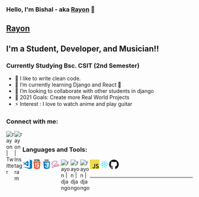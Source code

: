 ### Hello, I'm Bishal  - aka [Rayon](https://rayonrae.herokuapp.com) 👋

## [Rayon](https://rayonrae.herokuapp.com)

## I'm a Student, Developer, and Musician!!
### Currently Studying Bsc. CSIT (2nd Semester)

- 🔭 I like to write clean code.
- 🌱 I’m currently learning Django and React 🤣
- 👯 I’m looking to collaborate with other students in django
- 🥅 2021 Goals: Create more Real World Projects
- ⚡ Interest : I love to watch anime and play guitar 

### Connect with me:


[<img align="left" alt="rayon | Twitter" width="22px" src="https://cdn.jsdelivr.net/npm/simple-icons@v3/icons/twitter.svg" />][twitter]

[<img align="left" alt="rayon | Instagram" width="22px" src="https://cdn.jsdelivr.net/npm/simple-icons@v3/icons/instagram.svg" />][instagram]

<br />

### Languages and Tools:


<img align="left" alt="Visual Studio Code" width="26px" src="https://raw.githubusercontent.com/github/explore/80688e429a7d4ef2fca1e82350fe8e3517d3494d/topics/visual-studio-code/visual-studio-code.png" />
<img align="left" alt="HTML5" width="26px" src="https://raw.githubusercontent.com/github/explore/80688e429a7d4ef2fca1e82350fe8e3517d3494d/topics/html/html.png" />
<img align="left" alt="CSS3" width="26px" src="https://raw.githubusercontent.com/github/explore/80688e429a7d4ef2fca1e82350fe8e3517d3494d/topics/css/css.png" />
<img align="left" alt="Sass" width="26px" src="https://raw.githubusercontent.com/github/explore/80688e429a7d4ef2fca1e82350fe8e3517d3494d/topics/sass/sass.png" />
<img align="left" alt="rayon | django" width="26px" src="https://cdn.jsdelivr.net/npm/simple-icons@v3/icons/django.svg" />
<img align="left" alt="rayon | django" width="26px" src="https://cdn.jsdelivr.net/npm/simple-icons@v3/icons/postgresql.svg" />
<img align="left" alt="rayon | django" width="26px" src="https://cdn.jsdelivr.net/npm/simple-icons@v3/icons/mysql.svg" />
<img align="left" alt="JavaScript" width="26px" src="https://raw.githubusercontent.com/github/explore/80688e429a7d4ef2fca1e82350fe8e3517d3494d/topics/javascript/javascript.png" />
<img align="left" alt="React" width="26px" src="https://raw.githubusercontent.com/github/explore/80688e429a7d4ef2fca1e82350fe8e3517d3494d/topics/react/react.png" />
<img align="left" alt="GitHub" width="26px" src="https://raw.githubusercontent.com/github/explore/78df643247d429f6cc873026c0622819ad797942/topics/github/github.png" />

<br />
<br />

---


[website]: https://rayonrae.herokuapp.com

[twitter]:https://twitter.com/Rayon25955054
[instagram]: https://www.instagram.com/bishal9432/
[linkedin]: https://www.linkedin.com/in/r-a-y-o-n-r-a-e-bbb3831ba/

